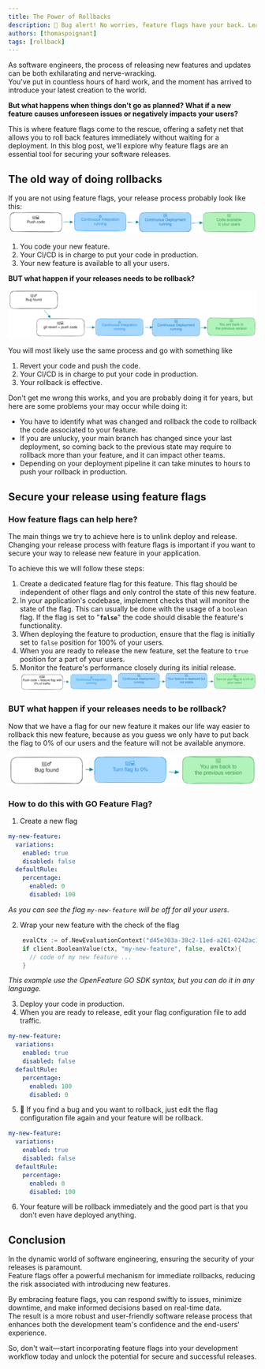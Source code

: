 ```yaml
---
title: The Power of Rollbacks
description: 🚨 Bug alert! No worries, feature flags have your back. Learn how to respond swiftly to issues without breaking a sweat
authors: [thomaspoignant]
tags: [rollback]
---
```


As software engineers, the process of releasing new features and updates can be both exhilarating and nerve-wracking.  
You've put in countless hours of hard work, and the moment has arrived to introduce your latest creation to the world. 

**But what happens when things don't go as planned? What if a new feature causes unforeseen issues or negatively impacts your users?**

This is where feature flags come to the rescue, offering a safety net that allows you to roll back features immediately without waiting for a deployment. In this blog post, we'll explore why feature flags are an essential tool for securing your software releases.

<!-- truncate -->

## The old way of doing rollbacks

If you are not using feature flags, your release process probably look like this:
![classic-RELEASE-process.svg](classic-RELEASE-process.svg)

1. You code your new feature.
2. Your CI/CD is in charge to put your code in production.
3. Your new feature is available to all your users.

**BUT what happen if your releases needs to be rollback?**

![classic-ROLLBACK-process.svg](classic-ROLLBACK-process.svg)

You will most likely use the same process and go with something like
1. Revert your code and push the code.
2. Your CI/CD is in charge to put your code in production.
3. Your rollback is effective.

Don't get me wrong this works, and you are probably doing it for years, but here are some problems your may occur while doing it:
- You have to identify what was changed and rollback the code to rollback the code associated to your feature.
- If you are unlucky, your main branch has changed since your last deployment, so coming back to the previous state may require to rollback more than your feature, and it can impact other teams.
- Depending on your deployment pipeline it can take minutes to hours to push your rollback in production.

## Secure your release using feature flags
### How feature flags can help here?
The main things we try to achieve here is to unlink deploy and release.
Changing your release process with feature flags is important if you want to secure your way to release new feature in your application.

To achieve this we will follow these steps:

1. Create a dedicated feature flag for this feature. This flag should be independent of other flags and only control the state of this new feature.
2. In your application's codebase, implement checks that will monitor the state of the flag. This can usually be done with the usage of a `boolean` flag. If the flag is set to "**`false`**" the code should disable the feature's functionality.
3. When deploying the feature to production, ensure that the flag is initially set to `false` position for 100% of your users.
4. When you are ready to release the new feature, set the feature to `true` position for a part of your users.
5. Monitor the feature's performance closely during its initial release.
![ff-release-process.svg](ff-release-process.svg)

### BUT what happen if your releases needs to be rollback?

Now that we have a flag for our new feature it makes our life way easier to rollback this new feature, because as you guess we only have to put back the flag to 0% of our users and the feature will not be available anymore. 

![ff-rollback-process.svg](ff-rollback-process.svg)

### How to do this with GO Feature Flag?

1. Create a new flag
  ```yaml
  my-new-feature:
    variations:
      enabled: true
      disabled: false
    defaultRule:
      percentage:
        enabled: 0
        disabled: 100
  ```
  _As you can see the flag `my-new-feature` will be off for all your users._

2. Wrap your new feature with the check of the flag
  ```go
      evalCtx := of.NewEvaluationContext("d45e303a-38c2-11ed-a261-0242ac120002")
      if client.BooleanValue(ctx, "my-new-feature", false, evalCtx){
        // code of my new feature ...
      }
  ```
  _This example use the OpenFeature GO SDK syntax, but you can do it in any language._ 
  
3. Deploy your code in production.
4. When you are ready to release, edit your flag configuration file to add traffic.
  ```yaml
  my-new-feature:
    variations:
      enabled: true
      disabled: false
    defaultRule:
      percentage:
        enabled: 100
        disabled: 0
  ```
5. 🚨 If you find a bug and you want to rollback, just edit the flag configuration file again and your feature will be rollback.
  ```yaml
  my-new-feature:
    variations:
      enabled: true
      disabled: false
    defaultRule:
      percentage:
        enabled: 0
        disabled: 100
  ```
6. Your feature will be rollback immediately and the good part is that you don't even have deployed anything.

## Conclusion

In the dynamic world of software engineering, ensuring the security of your releases is paramount.  
Feature flags offer a powerful mechanism for immediate rollbacks, reducing the risk associated with introducing new features. 

By embracing feature flags, you can respond swiftly to issues, minimize downtime, and make informed decisions based on real-time data.  
The result is a more robust and user-friendly software release process that enhances both the development team's confidence and the end-users' experience. 

So, don't wait—start incorporating feature flags into your development workflow today and unlock the potential for secure and successful releases.